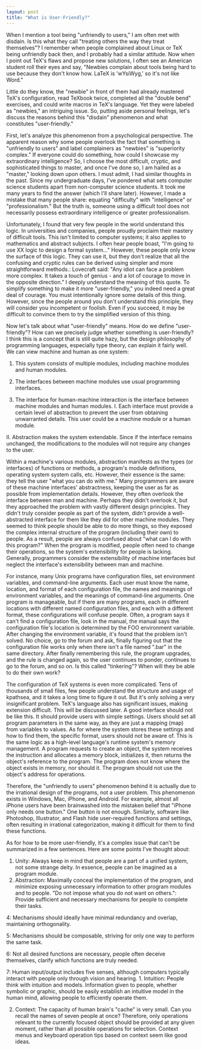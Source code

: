 ```yaml
---
layout: post
title: "What is User-Friendly?"
---
```



When I mention a tool being "unfriendly to users," I am often met with disdain. Is this what they call "treating others the way they treat themselves"? I remember when people complained about Linux or TeX being unfriendly back then, and I probably had a similar attitude. Now when I point out TeX's flaws and propose new solutions, I often see an American student roll their eyes and say, "Newbies complain about tools being hard to use because they don't know how. LaTeX is 'wYsiWyg,' so it's not like Word."

Little do they know, the "newbie" in front of them had already mastered TeX's configuration, read TeXbook twice, completed all the "double bend" exercises, and could write macros in TeX's language. Yet they were labeled as "newbies," an intriguing issue. So, putting aside personal feelings, let's discuss the reasons behind this "disdain" phenomenon and what constitutes "user-friendly."

First, let's analyze this phenomenon from a psychological perspective. The apparent reason why some people overlook the fact that something is "unfriendly to users" and label complainers as "newbies" is "superiority complex." If everyone could do something, how could I showcase my extraordinary intelligence? So, I choose the most difficult, cryptic, and sophisticated things to master, and once I've done so, I am hailed as a "master," looking down upon others. I must admit, I had similar thoughts in the past. Since my undergraduate days, I've pondered what sets computer science students apart from non-computer science students. It took me many years to find the answer (which I'll share later). However, I made a mistake that many people share: equating "difficulty" with "intelligence" or "professionalism." But the truth is, someone using a difficult tool does not necessarily possess extraordinary intelligence or greater professionalism.

Unfortunately, I found that very few people in the world understand this logic. In universities and companies, people proudly proclaim their mastery of difficult tools. This isn't limited to computer systems; it also applies to mathematics and abstract subjects. I often hear people boast, "I'm going to use XX logic to design a formal system..." However, these people only know the surface of this logic. They can use it, but they don't realize that all the confusing and cryptic rules can be derived using simpler and more straightforward methods.: Lovecraft said: "Any idiot can face a problem more complex. It takes a touch of genius - and a lot of courage to move in the opposite direction." I deeply understand the meaning of this quote. To simplify something to make it more "user-friendly," you indeed need a great deal of courage. You must intentionally ignore some details of this thing. However, since the people around you don't understand this principle, they will consider you incompetent or foolish. Even if you succeed, it may be difficult to convince them to try the simplified version of this thing.

Now let's talk about what "user-friendly" means. How do we define "user-friendly"? How can we precisely judge whether something is user-friendly? I think this is a concept that is still quite hazy, but the design philosophy of programming languages, especially type theory, can explain it fairly well. We can view machine and human as one system:

1. This system consists of multiple modules, including machine modules and human modules.

2. The interfaces between machine modules use usual programming interfaces.

3. The interface for human-machine interaction is the interface between machine modules and human modules. I. Each interface must provide a certain level of abstraction to prevent the user from obtaining unwarranted details. This user could be a machine module or a human module.

II. Abstraction makes the system extendable. Since if the interface remains unchanged, the modifications to the modules will not require any changes to the user.

Within a machine's various modules, abstraction manifests as the types (or interfaces) of functions or methods, a program's module definitions, operating system system calls, etc. However, their essence is the same: they tell the user "what you can do with me." Many programmers are aware of these machine interfaces' abstractness, keeping the user as far as possible from implementation details. However, they often overlook the interface between man and machine. Perhaps they didn't overlook it, but they approached the problem with vastly different design principles. They didn't truly consider people as part of the system, didn't provide a well-abstracted interface for them like they did for other machine modules. They seemed to think people should be able to do more things, so they exposed the complex internal structure of the program (including their own) to people. As a result, people are always confused about "what can I do with this program?" When the program is modified, people often need to change their operations, so the system's extensibility for people is lacking. Generally, programmers consider the extensibility of machine interfaces but neglect the interface's extensibility between man and machine.

For instance, many Unix programs have configuration files, set environment variables, and command-line arguments. Each user must know the name, location, and format of each configuration file, the names and meanings of environment variables, and the meanings of command-line arguments. One program is manageable, but if there are many programs, each in different locations with different named configuration files, and each with a different format, these configurations will confuse people. Often, a program says it can't find a configuration file, look in the manual, the manual says the configuration file's location is determined by the FOO environment variable. After changing the environment variable, it's found that the problem isn't solved. No choice, go to the forum and ask, finally figuring out that the configuration file works only when there isn't a file named ".bar" in the same directory. After finally remembering this rule, the program upgrades, and the rule is changed again, so the user continues to ponder, continues to go to the forum, and so on. Is this called "tinkering"? When will they be able to do their own work?

The configuration of TeX systems is even more complicated. Tens of thousands of small files, few people understand the structure and usage of kpathsea, and it takes a long time to figure it out. But it's only solving a very insignificant problem. TeX's language also has significant issues, making extension difficult. This will be discussed later. A good interface should not be like this. It should provide users with simple settings. Users should set all program parameters in the same way, as they are just a mapping (map) from variables to values. As for where the system stores these settings and how to find them, the specific format, users should not be aware of. This is the same logic as a high-level language's runtime system's memory management. A program requests to create an object, the system receives the instruction and allocates a memory block, initializes it, then returns the object's reference to the program. The program does not know where the object exists in memory, nor should it. The program should not use the object's address for operations.

Therefore, the "unfriendly to users" phenomenon behind it is actually due to the irrational design of the programs, not a user problem. This phenomenon exists in Windows, Mac, iPhone, and Android. For example, almost all iPhone users have been brainwashed into the mistaken belief that "iPhone only needs one button." One button is not enough. Similarly, software like Photoshop, Illustrator, and Flash hide user-required functions and settings, often resulting in irrational categorization, making it difficult for them to find these functions.

As for how to be more user-friendly, it's a complex issue that can't be summarized in a few sentences. Here are some points I've thought about:

1. Unity: Always keep in mind that people are a part of a unified system, not some strange deity. In essence, people can be imagined as a program module.
2. Abstraction: Maximally conceal the implementation of the program, and minimize exposing unnecessary information to other program modules and to people. "Do not impose what you do not want on others.": Provide sufficient and necessary mechanisms for people to complete their tasks.

4: Mechanisms should ideally have minimal redundancy and overlap, maintaining orthogonality.

5: Mechanisms should be composable, striving for only one way to perform the same task.

6: Not all desired functions are necessary, people often deceive themselves, clarify which functions are truly needed.

7: Human input/output includes five senses, although computers typically interact with people only through vision and hearing. 1. Intuition: People think with intuition and models. Information given to people, whether symbolic or graphic, should be easily establish an intuitive model in the human mind, allowing people to efficiently operate them.

2. Context: The capacity of human brain's "cache" is very small. Can you recall the names of seven people at once? Therefore, only operations relevant to the currently focused object should be provided at any given moment, rather than all possible operations for selection. Context menus and keyboard operation tips based on context seem like good ideas.